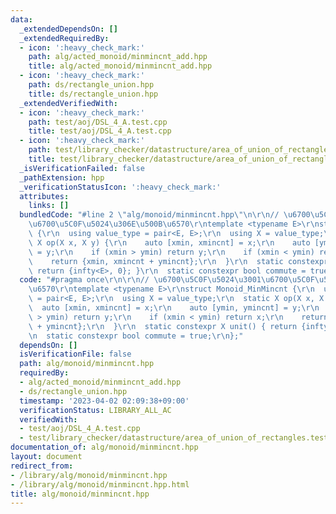 ```yaml
---
data:
  _extendedDependsOn: []
  _extendedRequiredBy:
  - icon: ':heavy_check_mark:'
    path: alg/acted_monoid/minmincnt_add.hpp
    title: alg/acted_monoid/minmincnt_add.hpp
  - icon: ':heavy_check_mark:'
    path: ds/rectangle_union.hpp
    title: ds/rectangle_union.hpp
  _extendedVerifiedWith:
  - icon: ':heavy_check_mark:'
    path: test/aoj/DSL_4_A.test.cpp
    title: test/aoj/DSL_4_A.test.cpp
  - icon: ':heavy_check_mark:'
    path: test/library_checker/datastructure/area_of_union_of_rectangles.test.cpp
    title: test/library_checker/datastructure/area_of_union_of_rectangles.test.cpp
  _isVerificationFailed: false
  _pathExtension: hpp
  _verificationStatusIcon: ':heavy_check_mark:'
  attributes:
    links: []
  bundledCode: "#line 2 \"alg/monoid/minmincnt.hpp\"\n\r\n// \u6700\u5C0F\u5024\u3001\
    \u6700\u5C0F\u5024\u306E\u500B\u6570\r\ntemplate <typename E>\r\nstruct Monoid_MinMincnt\
    \ {\r\n  using value_type = pair<E, E>;\r\n  using X = value_type;\r\n  static\
    \ X op(X x, X y) {\r\n    auto [xmin, xmincnt] = x;\r\n    auto [ymin, ymincnt]\
    \ = y;\r\n    if (xmin > ymin) return y;\r\n    if (xmin < ymin) return x;\r\n\
    \    return {xmin, xmincnt + ymincnt};\r\n  }\r\n  static constexpr X unit() {\
    \ return {infty<E>, 0}; }\r\n  static constexpr bool commute = true;\r\n};\n"
  code: "#pragma once\r\n\r\n// \u6700\u5C0F\u5024\u3001\u6700\u5C0F\u5024\u306E\u500B\
    \u6570\r\ntemplate <typename E>\r\nstruct Monoid_MinMincnt {\r\n  using value_type\
    \ = pair<E, E>;\r\n  using X = value_type;\r\n  static X op(X x, X y) {\r\n  \
    \  auto [xmin, xmincnt] = x;\r\n    auto [ymin, ymincnt] = y;\r\n    if (xmin\
    \ > ymin) return y;\r\n    if (xmin < ymin) return x;\r\n    return {xmin, xmincnt\
    \ + ymincnt};\r\n  }\r\n  static constexpr X unit() { return {infty<E>, 0}; }\r\
    \n  static constexpr bool commute = true;\r\n};"
  dependsOn: []
  isVerificationFile: false
  path: alg/monoid/minmincnt.hpp
  requiredBy:
  - alg/acted_monoid/minmincnt_add.hpp
  - ds/rectangle_union.hpp
  timestamp: '2023-04-02 02:09:38+09:00'
  verificationStatus: LIBRARY_ALL_AC
  verifiedWith:
  - test/aoj/DSL_4_A.test.cpp
  - test/library_checker/datastructure/area_of_union_of_rectangles.test.cpp
documentation_of: alg/monoid/minmincnt.hpp
layout: document
redirect_from:
- /library/alg/monoid/minmincnt.hpp
- /library/alg/monoid/minmincnt.hpp.html
title: alg/monoid/minmincnt.hpp
---
```

